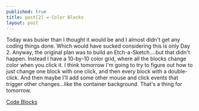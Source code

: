 ```yaml
---
published: true
title: post[2] = Color Blocks
layout: post
---
```

Today was busier than I thought it would be and I almost didn't get any coding things done. Which would have sucked considering this is only Day 2. Anyway, the original plan was to build an Etch-a-Sketch....but that didn't happen. Instead I have a 10-by-10 color grid, where all the blocks change color when you click it. I think tomorrow I'm going to try to figure out how to just change one block with one click, and then every block with a double-click. And then maybe I'll add some other mouse and click events that trigger other changes...like the container background. That's a thing for tomorrow. 

<a href="http://codepen.io/mobro/pen/BLwPBL" target="_blank">Code Blocks</a>

